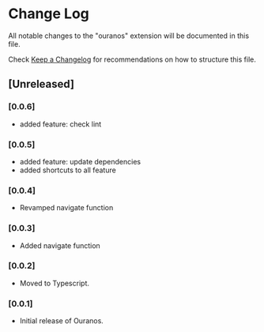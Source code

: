 # Change Log

All notable changes to the "ouranos" extension will be documented in this file.

Check [Keep a Changelog](http://keepachangelog.com/) for recommendations on how to structure this file.

## [Unreleased]

### [0.0.6]
- added feature: check lint

### [0.0.5]
- added feature: update dependencies
- added shortcuts to all feature

### [0.0.4]
- Revamped navigate function

### [0.0.3]
- Added navigate function

### [0.0.2]
- Moved to Typescript.

### [0.0.1]
- Initial release of Ouranos.